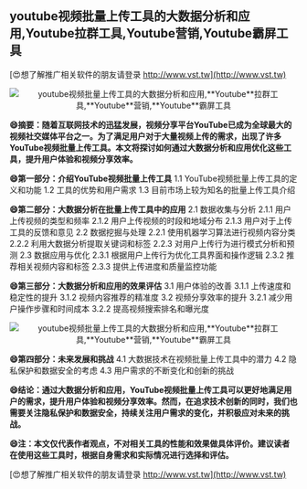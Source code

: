 ## **youtube视频批量上传工具的大数据分析和应用,**Youtube**拉群工具,**Youtube**营销,**Youtube**霸屏工具**

[😍想了解推广相关软件的朋友请登录 http://www.vst.tw](http://www.vst.tw)

 <center><img src="https://vst.tw/MP4/tuiguang/png/1.png" alt="youtube视频批量上传工具的大数据分析和应用,**Youtube**拉群工具,**Youtube**营销,**Youtube**霸屏工具"></center>

**😄摘要：随着互联网技术的迅猛发展，视频分享平台YouTube已成为全球最大的视频社交媒体平台之一。为了满足用户对于大量视频上传的需求，出现了许多YouTube视频批量上传工具。本文将探讨如何通过大数据分析和应用优化这些工具，提升用户体验和视频分享效率。**

**😄第一部分：介绍YouTube视频批量上传工具**
1.1 YouTube视频批量上传工具的定义和功能
1.2 工具的优势和用户需求
1.3 目前市场上较为知名的批量上传工具介绍

**😄第二部分：大数据分析在批量上传工具中的应用**
2.1 数据收集与分析
2.1.1 用户上传视频的类型和频率
2.1.2 用户上传视频的时段和地域分布
2.1.3 用户对于上传工具的反馈和意见
2.2 数据挖掘与处理
2.2.1 使用机器学习算法进行视频内容分类
2.2.2 利用大数据分析提取关键词和标签
2.2.3 对用户上传行为进行模式分析和预测
2.3 数据应用与优化
2.3.1 根据用户上传行为优化工具界面和操作逻辑
2.3.2 推荐相关视频内容和标签
2.3.3 提供上传进度和质量监控功能

**😄第三部分：大数据分析和应用的效果评估**
3.1 用户体验的改善
3.1.1 上传速度和稳定性的提升
3.1.2 视频内容推荐的精准度
3.2 视频分享效率的提升
3.2.1 减少用户操作步骤和时间成本
3.2.2 提高视频搜索排名和曝光度

 <center><img src="https://vst.tw/MP4/tuiguang/png/4.png" alt="youtube视频批量上传工具的大数据分析和应用,**Youtube**拉群工具,**Youtube**营销,**Youtube**霸屏工具"></center>

**😄第四部分：未来发展和挑战**
4.1 大数据技术在视频批量上传工具中的潜力
4.2 隐私保护和数据安全的考虑
4.3 用户需求的不断变化和创新的挑战

**😄结论：通过大数据分析和应用，YouTube视频批量上传工具可以更好地满足用户的需求，提升用户体验和视频分享效率。然而，在追求技术创新的同时，我们也需要关注隐私保护和数据安全，持续关注用户需求的变化，并积极应对未来的挑战。**

**😄注：本文仅代表作者观点，不对相关工具的性能和效果做具体评价。建议读者在使用这些工具时，根据自身需求和实际情况进行选择和评估。**

[😍想了解推广相关软件的朋友请登录 http://www.vst.tw](http://www.vst.tw)



